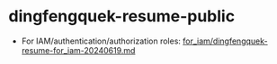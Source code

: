 # dingfengquek-resume-public

- For IAM/authentication/authorization roles: [for_iam/dingfengquek-resume-for_iam-20240619.md](./for_iam/dingfengquek-resume-for_iam-20240619.md)
